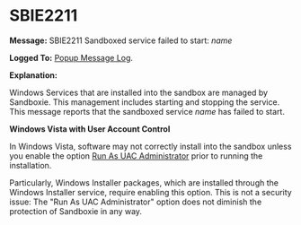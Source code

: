 # SBIE2211


**Message:** SBIE2211 Sandboxed service failed to start: _name_

**Logged To:** [Popup Message Log](PopupMessageLog).

**Explanation:**

Windows Services that are installed into the sandbox are managed by Sandboxie. This management includes starting and stopping the service. This message reports that the sandboxed service _name_ has failed to start.

**Windows Vista with User Account Control**

In Windows Vista, software may not correctly install into the sandbox unless you enable the option [Run As UAC Administrator](FileMenu#uac) prior to running the installation.

Particularly, Windows Installer packages, which are installed through the Windows Installer service, require enabling this option. This is not a security issue: The "Run As UAC Administrator" option does not diminish the protection of Sandboxie in any way.
